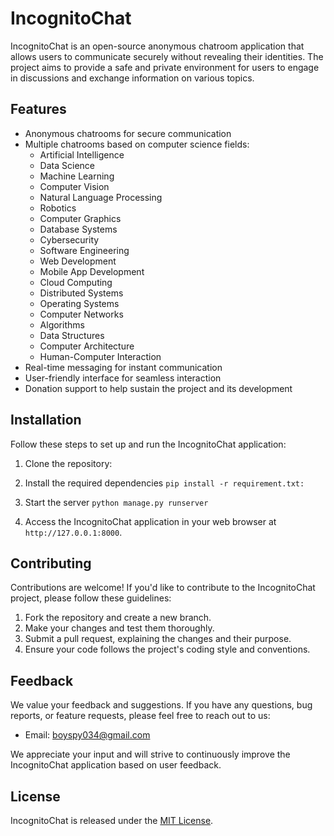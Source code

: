 # IncognitoChat

IncognitoChat is an open-source anonymous chatroom application that allows users to communicate securely without revealing their identities. The project aims to provide a safe and private environment for users to engage in discussions and exchange information on various topics.

## Features

- Anonymous chatrooms for secure communication
- Multiple chatrooms based on computer science fields:
    - Artificial Intelligence
    - Data Science
    - Machine Learning
    - Computer Vision
    - Natural Language Processing
    - Robotics
    - Computer Graphics
    - Database Systems
    - Cybersecurity
    - Software Engineering
    - Web Development
    - Mobile App Development
    - Cloud Computing
    - Distributed Systems
    - Operating Systems
    - Computer Networks
    - Algorithms
    - Data Structures
    - Computer Architecture
    - Human-Computer Interaction
- Real-time messaging for instant communication
- User-friendly interface for seamless interaction
- Donation support to help sustain the project and its development

## Installation

Follow these steps to set up and run the IncognitoChat application:

1. Clone the repository:

2. Install the required dependencies `pip install -r requirement.txt:`

3. Start the server `python manage.py runserver`
   
4. Access the IncognitoChat application in your web browser at `http://127.0.0.1:8000`.

## Contributing

Contributions are welcome! If you'd like to contribute to the IncognitoChat project, please follow these guidelines:

1. Fork the repository and create a new branch.
2. Make your changes and test them thoroughly.
3. Submit a pull request, explaining the changes and their purpose.
4. Ensure your code follows the project's coding style and conventions.

## Feedback

We value your feedback and suggestions. If you have any questions, bug reports, or feature requests, please feel free to reach out to us:

- Email: boyspy034@gmail.com

We appreciate your input and will strive to continuously improve the IncognitoChat application based on user feedback.


## License

IncognitoChat is released under the [MIT License](LICENSE).
